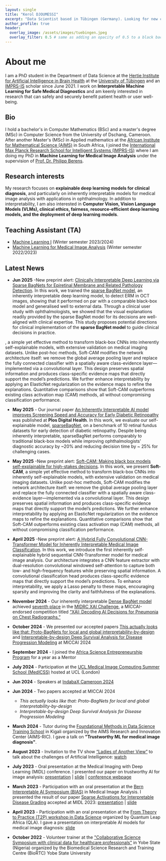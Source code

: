 ```yaml
---
layout: single
title: "Kerol DJOUMESSI"
excerpt: "Data Scientist based in Tübingen (Germany). Looking for new career opportunities."
author_profile: true
header:
  overlay_image: /assets/images/tuebingen.jpeg
  overlay_filter: 0.5 # same as adding an opacity of 0.5 to a black background
---
```

# About me
I am a PhD student in the Department of Data Science at the [Hertie Institute for Artificial Intelligence in Brain Health](https://hertie.ai/data-science/team/members/kerol-djoumessi) at the [University of Tübingen](https://uni-tuebingen.de/en/) and an [IMPRS-IS](https://imprs.is.mpg.de/scholars) scholar since June 2021. I work on __Interpretable Machine Learning for Safe Medical Diagnostics__ and am keenly interested in research that can safely and securely benefit patient health or user well-being.
 
## Bio
I hold a bachelor's in Computer Mathematics (BSc) and a master's degree (MSc) in Computer Science from the University of Dschang, Cameroon. After another Master's (MSc) in Applied mathematics at the [African Institute for Mathematical Science (AIMS)](https://aims.ac.za/) in South Africa, I joined the [International Max Planck Research School for Intelligent Systems (IMPRS-IS)](https://imprs.is.mpg.de) where I am doing my PhD in __Machine Learning for Medical Image Analysis__ under the supervision of [Prof. Dr. Philipp Berens](https://hertie.ai/data-science).

## Research interests
My research focuses on __explainable deep learning models for clinical diagnosis__, and particularly on inherently interpretable models for medical image analysis with applications in ophthalmology. In addition to interpretability, I am also interested in __Computer Vision, Vision Language Models (VLMs), clinical ethics, fairness, resource-efficient deep learning models, and the deployment of deep learning models__. 

## Teaching Assistant (TA)
- [Machine Learning I](https://ovidius.uni-tuebingen.de/ilias3/goto.php?target=crs_4323713&client_id=pr02) (Winter semester 2023/2024)
- [Machine Learning for Medical Image Analysis](https://www.mlmia-unitue.de/teaching/ws22-ml-for-medical-image-analysis-ml4506/) (Winter semester 2022/2023)

## Latest News
- __Jun 2025__ -New preprint alert: [Clinically Interpretable Deep Learning via Sparse BagNets for Epiretinal Membrane and Related Pathology Detection](https://www.medrxiv.org/content/10.1101/2025.06.05.25329045v1). In this work, we trained the [sparse BagNet model](https://openreview.net/forum?id=us8BFTsWOq), an inherently interpretable deep learning model, to detect ERM in OCT images, showing that it performed on par with a comparable black-box model and generalised well to external data. Through a clinical user study with ophthalmologists, we showed that the visual explanations readily provided by the sparse BagNet model for its decisions are well-aligned with clinical expertise. This study proposes potential directions for clinical implementation of the __sparse BagNet model__ to guide clinical decisions in practice.

, a simple yet effective method to transform black-box CNNs into inherently self-explainable models, with extensive validation on medical imaging datasets. Unlike post-hoc methods, Soft-CAM modifies the network architecture itself: we remove the global average pooling layer and replace the fully connected classifier with a spatially aware class-evidence layer—implemented via a convolutional layer. This design preserves spatial information and produces class-specific evidence maps that directly support the model’s predictions. We further enhance interpretability by applying an ElasticNet regularization on the evidence maps to refine the explanations. Quantitative comparisons show that Soft-CAM outperforms existing class activation map (CAM) methods, all without compromising classification performance.
- __May 2025__ - Our journal paper [An Inherently Interpretable AI model improves Screening Speed and Accuracy for Early Diabetic Retinopathy](https://journals.plos.org/digitalhealth/article?id=10.1371/journal.pdig.0000831) was published at __Plos Digital Health__. In this work, we evaluate our self-explainable model, [sparseBagNet](https://proceedings.mlr.press/v227/donteu24a/donteu24a.pdf), on a benchmark of 10 retinal fundus datasets for early detection of diabetic retinopathy. Despite being inherently interpretable, sparseBagNet performs comparably to traditional black-box models while improving ophthalmologists' diagnostic accuracy by ~20% and reducing decision time by ~ 25% for challenging cases.
- __May 2025__ -New preprint alert: [Soft-CAM: Making black box models self-explainable for high-stakes decisions](https://arxiv.org/abs/2505.17748). In this work, we present __Soft-CAM__, a simple yet effective method to transform black-box CNNs into inherently self-explainable models, with extensive validation on medical imaging datasets. Unlike post-hoc methods, Soft-CAM modifies the network architecture itself: we remove the global average pooling layer and replace the fully connected classifier with a spatially aware class-evidence layer—implemented via a convolutional layer. This design preserves spatial information and produces class-specific evidence maps that directly support the model’s predictions. We further enhance interpretability by applying an ElasticNet regularization on the evidence maps to refine the explanations. Quantitative comparisons show that Soft-CAM outperforms existing class activation map (CAM) methods, all without compromising classification performance.
- __April 2025__ -New preprint alert: [A Hybrid Fully Convolutional CNN-Transformer Model for Inherently Interpretable Medical Image Classification](https://arxiv.org/abs/2504.08481). In this work, we introduce the first inherently self-explainable hybrid sequential CNN-Transformer model for medical image analysis. Our architecture integrates a CNN feature extractor with dual-resolution convolutional windowed self-attention to capture both low- and high-frequency features while preserving spatial information. A convolutional classification head produces class-specific evidence maps that directly support the model’s predictions. To enhance interpretability, we apply a Lasso penalty to these maps, encouraging sparsity and improving the clarity and faithfulness of the explanations.

- __November 2024__ - Our inherently interpretable [Dense BagNet model](https://openreview.net/forum?id=us8BFTsWOq) achieved [seventh place](https://www.midrc.org/xai-challenge-2024) in the [MIDRC XAI Challenge](https://qtim-challenges.southcentralus.cloudapp.azure.com/competitions/36/), a MICCAI-endorsed competition titled [“XAI: Decoding AI Decisions for Pneumonia on Chest Radiographs.”](https://qtim-challenges.southcentralus.cloudapp.azure.com/competitions/36/) 
- __October 2024__ - We presented our accepted  papers [This actually looks like that: Proto-BagNets for local and global interpretability-by-design](https://link.springer.com/chapter/10.1007/978-3-031-72117-5_67) and [Interpretable-by-design Deep Survival Analysis for Disease Progression Modeling](https://link.springer.com/chapter/10.1007/978-3-031-72117-5_47) at MICCAI 2024
- __September 2024__ - I joined the [Africa Science Entrepreneurship Program](https://www.sarao.ac.za/news/africa-science-entrepreneurship-program-2024-call-for-technical-mentors/) for a year as a Mentor
- __July 2024__ - Participation at the [UCL Medical Image Computing Summer School (MedICSS)](https://www.ucl.ac.uk/medical-image-computing/ucl-medical-image-computing-summer-school-medicss) hosted at UCL (London) 
- __Jun 2024__ - Speakers at [IndabaX Cameroon 2024]([https://www.indabaxcameroon.org/speakers](https://deeplearningindaba.com/2024/indabax/cameroon/))
- __Jun 2024__ - Two papers accepted at MICCAI 2024
    - _This actually looks like that: Proto-BagNets for local and global interpretability-by-design_
    - _Interpretable-by-design Deep Survival Analysis for Disease Progression Modeling_
- __March 2024__ - Tutor during the [Foundational Methods in Data Science Training School](https://www.google.com/url?sa=t&source=web&rct=j&opi=89978449&url=https://qla.aimsric.org/%3Fevents%3Dfoundational-methods-in-data-science-training-school-2&ved=2ahUKEwjG6OO3xdmFAxUkhP0HHZ4iD_8QFnoECBMQAQ&usg=AOvVaw2DpuHiMg8Qoa8mse70vxwo) in Kigali organized by the AIMS Research and Innovation Center (AIMS-RIC). I gave a talk on __"Trustworthy ML for medical image diagnosis"__.
- __August 2023__ - Invitation to the TV show [“Ladies of Another View”](https://www.bek.news/ladiesofanotherview/2023-08-08/) to talk about the challenges of Artificial Intelligence: [watch](https://www.bek.news/ladiesofanotherview/2023-08-08/)
- __July 2023__ - Oral presentation at the Medical Imaging with Deep Learning (MIDL) conference. I presented our paper on trustworthy AI for image analysis: [presentation](https://www.youtube.com/watch?v=6T5TCBJaYl4) \| [slide](https://drive.google.com/file/d/1-hFD1RZmaPQqI5I80nfRZw6mguuvJ-Qo/view) \| [conference webpage](https://2023.midl.io/program)
- __March 2023__ - Participation with an oral presentation at the [Bern Interpretable AI Symposium (BIAS)](https://www.caim.unibe.ch/about_us/news_and_events/events_2022/bias_symposium/index_eng.html) in Medical Image Analysis. I presented the result of our paper [Sparse Activations for Interpretable Disease Grading](https://openreview.net/forum?id=us8BFTsWOq) accepted at MIDL 2023: [presentation](https://drive.google.com/file/d/1Q7UN_kMoggfK9HKLHMCGLPo7x7Nmpa7k/view) \| [slide](https://drive.google.com/file/d/1EoOElk0CIvV70o1ZCCyZoyJ2elYRoBrf/view)
- __April 2023__ - Participation with an oral presentation at the [From Theory to Practice (T2P) workshop in Data Science](https://qla.aimsric.org/?events=theory-to-practice-t2p-2022) organized by Quantum Leap Africa (QLA). I gave a presentation on interpretable AI models for medical image diagnosis: [slide](https://drive.google.com/file/d/1ucH40izWpzQuHvS5R2lGWTmvwvpe2_oL/view)
- __October 2022__ - Volunteer trainer at the ["Collaborative Science Symposium with clinical data for healthcare professionals"](https://biortc.com/biortc-summer-school-2023-advancing-bioimaging-and-open-hardware-training-in-africa/) in Yobe
State (Nigeria) organized by the Biomedical Science Research and Training Centre (BioRTC) Yobe State University

